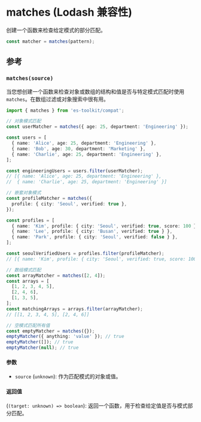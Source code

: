 # matches (Lodash 兼容性)

创建一个函数来检查给定模式的部分匹配。

```typescript
const matcher = matches(pattern);
```

## 参考

### `matches(source)`

当您想创建一个函数来检查对象或数组的结构和值是否与特定模式匹配时使用 `matches`。在数组过滤或对象搜索中很有用。

```typescript
import { matches } from 'es-toolkit/compat';

// 对象模式匹配
const userMatcher = matches({ age: 25, department: 'Engineering' });

const users = [
  { name: 'Alice', age: 25, department: 'Engineering' },
  { name: 'Bob', age: 30, department: 'Marketing' },
  { name: 'Charlie', age: 25, department: 'Engineering' },
];

const engineeringUsers = users.filter(userMatcher);
// [{ name: 'Alice', age: 25, department: 'Engineering' },
//  { name: 'Charlie', age: 25, department: 'Engineering' }]

// 嵌套对象模式
const profileMatcher = matches({
  profile: { city: 'Seoul', verified: true },
});

const profiles = [
  { name: 'Kim', profile: { city: 'Seoul', verified: true, score: 100 } },
  { name: 'Lee', profile: { city: 'Busan', verified: true } },
  { name: 'Park', profile: { city: 'Seoul', verified: false } },
];

const seoulVerifiedUsers = profiles.filter(profileMatcher);
// [{ name: 'Kim', profile: { city: 'Seoul', verified: true, score: 100 } }]

// 数组模式匹配
const arrayMatcher = matches([2, 4]);
const arrays = [
  [1, 2, 3, 4, 5],
  [2, 4, 6],
  [1, 3, 5],
];
const matchingArrays = arrays.filter(arrayMatcher);
// [[1, 2, 3, 4, 5], [2, 4, 6]]

// 空模式匹配所有值
const emptyMatcher = matches({});
emptyMatcher({ anything: 'value' }); // true
emptyMatcher([]); // true
emptyMatcher(null); // true
```

#### 参数

- `source` (`unknown`): 作为匹配模式的对象或值。

#### 返回值

(`(target: unknown) => boolean`): 返回一个函数，用于检查给定值是否与模式部分匹配。
